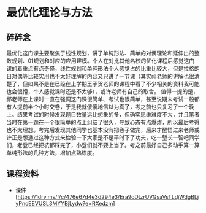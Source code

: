 # 最优化理论与方法
## 碎碎念
最优化这门课主要聚焦于线性规划，讲了单纯形法、简单的对偶理论和延伸出的整数规划、01规划和对应的应用建模。个人在对比其他名校的优化课程后感觉这门课的着重点有点奇怪，线性规划和单纯形法个人感觉占的比重比较大，但是拉格朗日对偶等比较实用也不太好理解的内容又只讲了一节课（其实祁老师的讲解也很清楚了，但如果不是在已经在上学期王子贺老师的课程中看了不少相关的资料我可能也会很懵，个人感觉课时还是不太够），或许老师有自己的取舍。
值得一提的是，祁老师在上课时一直在强调这门课很简单、考试也很简单，甚至说期末考试一般都有人提前半个小时交卷，于是我就傻傻地信以为真了，考之前也只复习了一个晚上。结果考试的时候发现题目数量远比想象的多，但确实思维难度不大，并且笔者当时在第一题在一个很简单的点上纠结了很久，导致心态有点爆炸，所以最后考得也不太理想。考完后发现其他同学也基本没有把卷子做完，后来才醒悟过来老师或许正是想通过这种方式来检验一下大家是不是平时下了功夫，吃一堑长一智吧同学们，老登已经把坑都踩完了，小登们就不要上当了。考之前最好自己多动手算一算单纯形法的几种方法，增加点熟练度。
## 课程资料
- 课件[https://1drv.ms/f/c/476e67d4e3d294e3/Era9oDtzrUVGsaVsTLdjWdgBLjyPnoEEVUSL3MYYBjLydw?e=RXedzm]